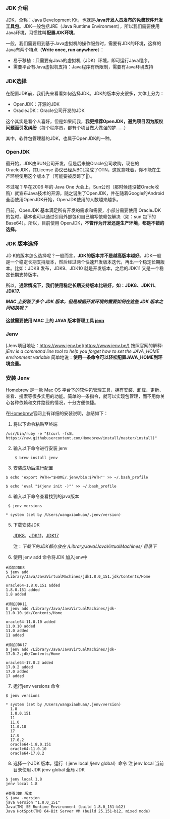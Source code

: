 ### JDK 介绍

JDK，全称：Java Development Kit，也就是**Java开发人员发布的免费软件开发工具包**。JDK一般包括JRE（Java Runtime Environment），所以我们需要使用Java环境，习惯性叫**配置JDK环境**。

一般，我们需要用到基于Java虚拟机的操作服务时，需要有JDK的环境，这样的Java有两个特点（**Write once, run anywhere**）：

- 易于移植：只需要有Java的虚拟机（JDK）环境，即可运行Java程序。
- 需要平台有Java虚拟机支持：Java程序有所限制，需要有Java环境支持

### JDK选择

在配置JDK前，我们先来看看如何选择JDK。JDK的版本分支很多，大体上分为：

- OpenJDK：开源的JDK
- OracleJDK：Oracle公司开发的JDK

这个其实是看个人喜好，但是如果问我，**我更推荐OpenJDK，避免项目因为版权问题而引发纠纷**（每个程序员，都有个项目做大做强的梦……）

其中，软件包管理器的JDK，也属于OpenJDK的一种。

### OpenJDK

最开始，JDK由SUN公司开发，但是后来被Oracle公司收购，现在的OracleJDK，其License 协议已经从BCL换成了OTN，这就意味着，你不能在生产环境使用这个版本了（可能要被反薅了🥲）。

不过呢？早在2006 年的 Java One 大会上，Sun公司（那时候还没被Oracle收购）就宣布Java技术的开源，随之诞生了OpenJDK，并在随着Google的Android全面使用OpenJDK开始，OpenJDK使用的人数越来越多。

目前，OpenJDK 基本满足所有开发的需求和需要，小部分需要使用 OracleJDK 的包时，基本也可以通过引用外部包和自己编写依赖包解决（如：sun 包下的 Base64）。所以，目前使用 OpenJDK，**不管作为开发还是生产环境，都是不错的选择。**

### JDK 版本选择

JD K的版本怎么选择呢？一般而言，**JDK的版本并不是越高版本越好**。JDK一般是一个稳定长期支持版本，然后经过两个快速开发版本迭代，再出一个稳定长期版本。比如：JDK8 发布，JDK9、JDK10 就是开发版本，之后的JDK11 又是一个稳定长期支持版本。

所以，**通常情况下，我们使用稳定长期支持版本比较好，如：JDK8、JDK11、JDK17.**

***MAC 上安装了多个 JDK 版本，但是根据开发环境的需要如何在这些 JDK 版本之间切换呢？***

#### 这就需要使用 MAC 上的 JAVA 版本管理工具 [jevn](https://www.jenv.be/)

###  Jenv

[Jenv项目地址：https://www.jenv.be](https://www.jenv.be/)
按照官网的解释:
*jEnv is a command line tool to help you forget how to set the JAVA_HOME environment variable*
简单地说：**使用一条命令可以轻松配置JAVA_HOME到环境变量。**

### 安装 Jenv

Homebrew 是一款 Mac OS 平台下的软件包管理工具，拥有安装、卸载、更新、查看、搜索等很多实用的功能。简单的一条指令，就可以实现包管理，而不用你关心各种依赖和文件路径的情况，十分方便快捷。

在[Homebrew](https://link.jianshu.com?t=https%3A%2F%2Fbrew.sh)官网上有详细的安装说明，总结如下：

1. 将以下命令粘贴至终端

```
/usr/bin/ruby -e "$(curl -fsSL https://raw.githubusercontent.com/Homebrew/install/master/install)"
```

2. 输入以下命令进行安装 jenv
```
    $ brew install jenv
```

3. 安装成功后进行配置
```
$ echo 'export PATH="$HOME/.jenv/bin:$PATH"' >> ~/.bash_profile

$ echo 'eval "$(jenv init -)"' >> ~/.bash_profile

```

4. 输入以下命令查看找到的java版本
```
 $ jenv versions

* system (set by /Users/wangxiaohuan/.jenv/version)

```

5. 下载安装JDK

   [JDK8](https://www.oracle.com/java/technologies/downloads/#java8-mac)，[JDK11](https://www.oracle.com/java/technologies/downloads/#java11-mac)，[JDK17](https://www.oracle.com/java/technologies/downloads/#jdk17-mac) 

   注：*下载下的JDK都存放在 /Library/Java/JavaVirtualMachines/ 目录下*

6. 使用 jenv add 命令将JDK 加入jenv中
```
#添加JDK8
$ jenv add /Library/Java/JavaVirtualMachines/jdk1.8.0_151.jdk/Contents/Home

oracle64-1.8.0.151 added
1.8.0.151 added
1.8 added

#添加JDK11
$ jenv add /Library/Java/JavaVirtualMachines/jdk-11.0.10.jdk/Contents/Home

oracle64-11.0.10 added
11.0.10 added
11.0 added
11 added

#添加JDK17
$ jenv add /Library/Java/JavaVirtualMachines/jdk-17.0.2.jdk/Contents/Home

oracle64-17.0.2 added
17.0.2 added
17.0 added
17 added
```

7. 运行jenv versions 命令
```
$ jenv versions

* system (set by /Users/wangxiaohuan/.jenv/version)
  1.8
  1.8.0.151
  11
  11.0
  11.0.10
  17
  17.0
  17.0.2
  oracle64-1.8.0.151
  oracle64-11.0.10
  oracle64-17.0.2
```

8. 选择一个JDK 版本，运行（ jenv local /jenv global）命令 注 jenv local 当前目录使用 JDK  jenv global 全局 JDK
```
$ jenv local 1.8
jenv local 1.8

#查看JDK 版本
$ java -version
java version "1.8.0_151"
Java(TM) SE Runtime Environment (build 1.8.0_151-b12)
Java HotSpot(TM) 64-Bit Server VM (build 25.151-b12, mixed mode)
```

